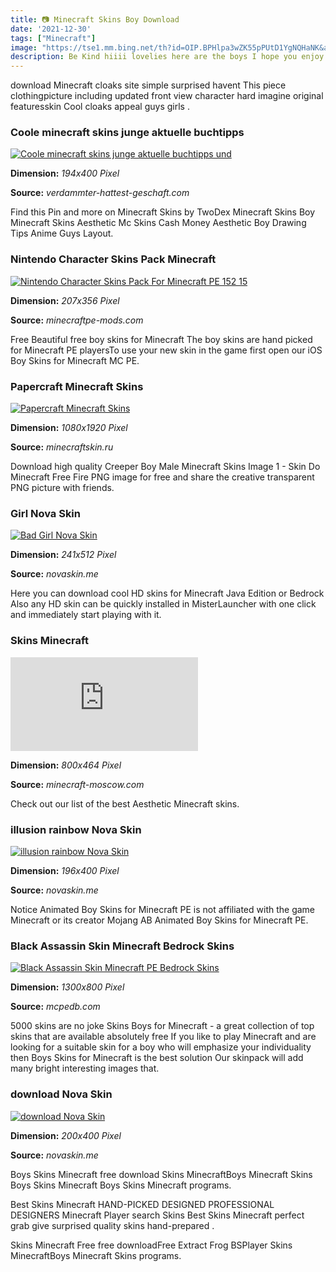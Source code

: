 ```yaml
---
title: 📷 Minecraft Skins Boy Download
date: '2021-12-30'
tags: ["Minecraft"]
image: "https://tse1.mm.bing.net/th?id=OIP.BPHlpa3wZK55pPUtD1YgNQHaNK&amp;pid=15.1"
description: Be Kind hiiii lovelies here are the boys I hope you enjoy  I did not make the skins that are showcased in this video  Step 1 Click the link for the s.
---
```




download Minecraft cloaks site simple surprised havent This piece clothingpicture including updated front view character hard imagine original featuresskin Cool cloaks appeal guys girls .



### Coole minecraft skins junge aktuelle buchtipps 

[![Coole minecraft skins junge aktuelle buchtipps und ](https://verdammter-hattest-geschaft.com/puuu/tXJe8ajsmgRiBZcASdV8lwAAAA.jpg)](https://verdammter-hattest-geschaft.com/puuu/tXJe8ajsmgRiBZcASdV8lwAAAA.jpg)


**Dimension:** _194x400 Pixel_ 

**Source:** _verdammter-hattest-geschaft.com_ 


Find this Pin and more on Minecraft Skins by TwoDex Minecraft Skins Boy Minecraft Skins Aesthetic Mc Skins Cash Money Aesthetic Boy Drawing Tips Anime Guys Layout.


### Nintendo Character Skins Pack Minecraft 

[![Nintendo Character Skins Pack For Minecraft PE 152 15 ](http://minecraftpe-mods.com/_ld/6/04153927.png)](http://minecraftpe-mods.com/_ld/6/04153927.png)


**Dimension:** _207x356 Pixel_ 

**Source:** _minecraftpe-mods.com_ 


Free Beautiful free boy skins for Minecraft The boy skins are hand picked for Minecraft PE playersTo use your new skin in the game first open our iOS Boy Skins for Minecraft MC PE.


### Papercraft Minecraft Skins

[![Papercraft  Minecraft Skins](https://minecraftskin.ru/wp-content/uploads/2019/02/Screenshot_1549871635.png)](https://minecraftskin.ru/wp-content/uploads/2019/02/Screenshot_1549871635.png)


**Dimension:** _1080x1920 Pixel_ 

**Source:** _minecraftskin.ru_ 


Download high quality Creeper Boy Male Minecraft Skins Image 1 - Skin Do Minecraft Free Fire PNG image for free and share the creative transparent PNG picture with friends.


###  Girl Nova Skin

[![Bad Girl  Nova Skin](https://lh3.googleusercontent.com/Cn3jhc1-yBLbPHzCNclw2oM2APvjNXVKeut35T-bdJj3Uw2srbx1v1aszfvXSRqHCoJjc2xnW_2-trhNUCW5-Q)](https://lh3.googleusercontent.com/Cn3jhc1-yBLbPHzCNclw2oM2APvjNXVKeut35T-bdJj3Uw2srbx1v1aszfvXSRqHCoJjc2xnW_2-trhNUCW5-Q)


**Dimension:** _241x512 Pixel_ 

**Source:** _novaskin.me_ 


Here you can download cool HD skins for Minecraft Java Edition or Bedrock Also any HD skin can be quickly installed in MisterLauncher with one click and immediately start playing with it.


### Skins Minecraft

[![Skins for Minecraft](https://skins.minecraft-moscow.com/s/skin.php?u=fd77b68570cf2f9ca80813c9be609ace)](https://skins.minecraft-moscow.com/s/skin.php?u=fd77b68570cf2f9ca80813c9be609ace)


**Dimension:** _800x464 Pixel_ 

**Source:** _minecraft-moscow.com_ 


Check out our list of the best Aesthetic Minecraft skins.


### illusion rainbow Nova Skin

[![illusion rainbow  Nova Skin](https://lh3.googleusercontent.com/45hJYEph2XH-k4zvF5pfnOQcMi_C8fvWSOJBrbZAXU58U_xPGR17bnFZ2bN7UymgPCQQ9s0mjIpSqotuQQYP-g=s400)](https://lh3.googleusercontent.com/45hJYEph2XH-k4zvF5pfnOQcMi_C8fvWSOJBrbZAXU58U_xPGR17bnFZ2bN7UymgPCQQ9s0mjIpSqotuQQYP-g=s400)


**Dimension:** _196x400 Pixel_ 

**Source:** _novaskin.me_ 


Notice Animated Boy Skins for Minecraft PE is not affiliated with the game Minecraft or its creator Mojang AB Animated Boy Skins for Minecraft PE.


### Black Assassin Skin Minecraft Bedrock Skins

[![Black Assassin Skin  Minecraft PE Bedrock Skins](https://mcpedb.com/wp-content/uploads/2018/10/Black-Assassin-Skin2.png)](https://mcpedb.com/wp-content/uploads/2018/10/Black-Assassin-Skin2.png)


**Dimension:** _1300x800 Pixel_ 

**Source:** _mcpedb.com_ 


5000 skins are no joke Skins Boys for Minecraft - a great collection of top skins that are available absolutely free If you like to play Minecraft and are looking for a suitable skin for a boy who will emphasize your individuality then Boys Skins for Minecraft is the best solution Our skinpack will add many bright interesting images that.


### download Nova Skin

[![download  Nova Skin](https://lh3.googleusercontent.com/_HSbJlkoWU_Rc2r1B_cGtQWfLDW3hPGhHywaGCDNTa_cUwOCW_pqHj0vLdwDqlfxhIr0MiIHUsB4BGSJDn8A=s400)](https://lh3.googleusercontent.com/_HSbJlkoWU_Rc2r1B_cGtQWfLDW3hPGhHywaGCDNTa_cUwOCW_pqHj0vLdwDqlfxhIr0MiIHUsB4BGSJDn8A=s400)


**Dimension:** _200x400 Pixel_ 

**Source:** _novaskin.me_ 



Boys Skins Minecraft free download Skins MinecraftBoys Minecraft Skins Boys Skins Minecraft Boys Skins Minecraft programs.


Best Skins Minecraft HAND-PICKED DESIGNED PROFESSIONAL DESIGNERS Minecraft Player search Skins Best Skins Minecraft perfect grab give surprised quality skins hand-prepared .


 Skins Minecraft Free free downloadFree Extract Frog BSPlayer Skins MinecraftBoys Minecraft Skins programs.




